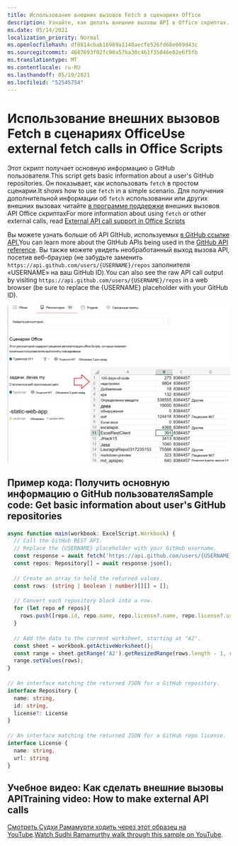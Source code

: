 ```yaml
---
title: Использование внешних вызовов Fetch в сценариях Office
description: Узнайте, как делать внешние вызовы API в Office скриптах.
ms.date: 05/14/2021
localization_priority: Normal
ms.openlocfilehash: df8814cbab16969a1140aecfe526fd68e609d43c
ms.sourcegitcommit: 4687693f02fc90a57ba30c461f35046e02e6f5fb
ms.translationtype: MT
ms.contentlocale: ru-RU
ms.lasthandoff: 05/19/2021
ms.locfileid: "52545754"
---
```

# <a name="use-external-fetch-calls-in-office-scripts"></a><span data-ttu-id="d56ab-103">Использование внешних вызовов Fetch в сценариях Office</span><span class="sxs-lookup"><span data-stu-id="d56ab-103">Use external fetch calls in Office Scripts</span></span>

<span data-ttu-id="d56ab-104">Этот скрипт получает основную информацию о GitHub пользователя.</span><span class="sxs-lookup"><span data-stu-id="d56ab-104">This script gets basic information about a user's GitHub repositories.</span></span> <span data-ttu-id="d56ab-105">Он показывает, как использовать `fetch` в простом сценарии.</span><span class="sxs-lookup"><span data-stu-id="d56ab-105">It shows how to use `fetch` in a simple scenario.</span></span> <span data-ttu-id="d56ab-106">Для получения дополнительной информации об `fetch` использовании или других внешних вызовах читайте [в программе поддержки](../../develop/external-calls.md) внешних вызовов API Office скриптах</span><span class="sxs-lookup"><span data-stu-id="d56ab-106">For more information about using `fetch` or other external calls, read [External API call support in Office Scripts](../../develop/external-calls.md)</span></span>

<span data-ttu-id="d56ab-107">Вы можете узнать больше об API GItHub, используемых [в GitHub ссылке API.](https://docs.github.com/rest/reference/repos#list-repositories-for-a-user)</span><span class="sxs-lookup"><span data-stu-id="d56ab-107">You can learn more about the GItHub APIs being used in the [GitHub API reference](https://docs.github.com/rest/reference/repos#list-repositories-for-a-user).</span></span> <span data-ttu-id="d56ab-108">Вы также можете увидеть необработанный выход вызова API, посетив веб-браузер (не забудьте заменить `https://api.github.com/users/{USERNAME}/repos` заполнителя «USERNAME» на ваш GitHub ID).</span><span class="sxs-lookup"><span data-stu-id="d56ab-108">You can also see the raw API call output by visiting `https://api.github.com/users/{USERNAME}/repos` in a web browser (be sure to replace the {USERNAME} placeholder with your GitHub ID).</span></span>

![Пример информации о репозиториях](../../images/git.png)

## <a name="sample-code-get-basic-information-about-users-github-repositories"></a><span data-ttu-id="d56ab-110">Пример кода: Получить основную информацию о GitHub пользователя</span><span class="sxs-lookup"><span data-stu-id="d56ab-110">Sample code: Get basic information about user's GitHub repositories</span></span>

```TypeScript
async function main(workbook: ExcelScript.Workbook) {
  // Call the GitHub REST API.
  // Replace the {USERNAME} placeholder with your GitHub username.
  const response = await fetch('https://api.github.com/users/{USERNAME}/repos');
  const repos: Repository[] = await response.json();
  
  // Create an array to hold the returned values.
  const rows: (string | boolean | number)[][] = [];

  // Convert each repository block into a row.
  for (let repo of repos){ 
    rows.push([repo.id, repo.name, repo.license?.name, repo.license?.url])
  }

  // Add the data to the current worksheet, starting at "A2".
  const sheet = workbook.getActiveWorksheet();
  const range = sheet.getRange('A2').getResizedRange(rows.length - 1, rows[0].length - 1);
  range.setValues(rows);
}

// An interface matching the returned JSON for a GitHub repository.
interface Repository {
  name: string,
  id: string,
  license?: License 
}

// An interface matching the returned JSON for a GitHub repo license.
interface License {
  name: string,
  url: string
}
```

## <a name="training-video-how-to-make-external-api-calls"></a><span data-ttu-id="d56ab-111">Учебное видео: Как сделать внешние вызовы API</span><span class="sxs-lookup"><span data-stu-id="d56ab-111">Training video: How to make external API calls</span></span>

<span data-ttu-id="d56ab-112">[Смотреть Судхи Рамамурти ходить через этот образец на YouTube](https://youtu.be/fulP29J418E).</span><span class="sxs-lookup"><span data-stu-id="d56ab-112">[Watch Sudhi Ramamurthy walk through this sample on YouTube](https://youtu.be/fulP29J418E).</span></span>
